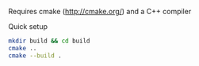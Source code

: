 Requires cmake (http://cmake.org/) and a C++ compiler

Quick setup
```bash
mkdir build && cd build
cmake ..
cmake --build .
```
